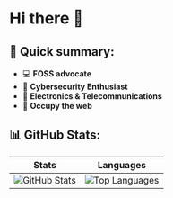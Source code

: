 # Hi there 👋
## 📝 Quick summary:
- 💻 **FOSS advocate**
- 🔐 **Cybersecurity Enthusiast** 
- 📡 **Electronics & Telecommunications**    
- 🏴 **Occupy the web**

## 📊 GitHub Stats:
 
| Stats | Languages |
|-------|-----------|
| ![GitHub Stats](https://github-readme-stats.vercel.app/api?username=qbixxx&show_icons=true&theme=midnight-purple) | ![Top Languages](https://github-readme-stats.vercel.app/api/top-langs/?username=qbixxx&layout=compact&theme=midnight-purple) |
